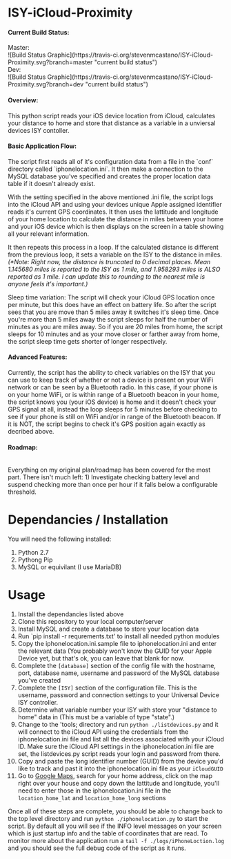 # ISY-iCloud-Proximity

<h4>Current Build Status:</h4>
Master:<br>
![Build Status Graphic](https://travis-ci.org/stevenmcastano/ISY-iCloud-Proximity.svg?branch=master "current build status")<br>
Dev:<br>
![Build Status Graphic](https://travis-ci.org/stevenmcastano/ISY-iCloud-Proximity.svg?branch=dev "current build status")<br>

<h4>Overview:</h4>
This python script reads your iOS device location from iCloud, calculates your distance to home and store that distance as a variable in a unviersal devices ISY contoller.

<h4>Basic Application Flow:</h4>
The script first reads all of it's configuration data from a file in the `conf` directory called `iphonelocation.ini`. It then make a connection to the MySQL database you've specified and creates the proper location data table if it doesn't already exist.

With the setting specified in the above mentioned .ini file, the script logs into the iCloud API and using your devices unique Apple assigned identifier reads it's current GPS coordinates. It then uses the lattitude and longitude of your home location to calculate the distance in miles between your home and your iOS device which is then displays on the screen in a table showing all your relevant information.

It then repeats this process in a loop. If the calculated distance is different from the previous loop, it sets a variable on the ISY to the distance in miles. <i>(*Note: Right now, the distance is truncated to 0 decimal places. Mean 1.145680 miles is reported to the ISY as 1 mile, and 1.958293 miles is ALSO reported as 1 mile. I can update this to rounding to the nearest mile is anyone feels it's important.)</i>

Sleep time variation: The script will check your iCloud GPS location once per minute, but this does have an effect on battery life. So after the script sees that you are move than 5 miles away it switches it's sleep time. Once you're more than 5 miles away the script sleeps for half the number of minutes as you are miles away. So if you are 20 miles from home, the script sleeps for 10 minutes and as your move closer or farther away from home, the script sleep time gets shorter of longer respectively.

<h4>Advanced Features:</h4>
Currently, the script has the ability to check variables on the ISY that you can use to keep track of whether or not a device is present on your WiFi network or can be seen by a Bluetooth radio. In this case, if your phone is on your home WiFi, or is within range of a Bluetooth beacon in your home, the script knows you (your iOS device) is home and it doesn't check your GPS signal at all, instead the loop sleeps for 5 minutes before checking to see if your phone is still on WiFi and/or in range of the Bluetooth beacon. If it is NOT, the script begins to check it's GPS position again exactly as decribed above.

<h4>Roadmap:</h4>
<br>Everything on my original plan/roadmap has been covered for the most part. There isn't much left:
1) Investigate checking battery level and suspend checking more than once per hour if it falls below a configurable threshold.

# Dependancies / Installation
You will need the following installed:<br>
1) Python 2.7<br>
2) Pythong Pip<br>
3) MySQL or equivilant (I use MariaDB)<BR>

# Usage
1) Install the dependancies listed above<br>
2) Clone this repository to your local computer/server<br>
3) Install MySQL and create a database to store your location data<br>
4) Run `pip install -r requrements.txt' to install all needed python modules<br>
5) Copy the iphonelocation.ini.sample file to iphonelocation.ini and enter the relevant data (You probably won't know the GUID for your Apple Device yet, but that's ok, you can leave that blank for now.<br>
6) Complete the `[database]` section of the config file with the hostname, port, database name, username and password of the MySQL database you've created<br>
7) Complete the `[ISY]` section of the configuration file. This is the username, password and connection settings to your Universal Device ISY controller.<br>
8) Determine what variable number your ISY with store your "distance to home" data in (This must be a variable of type "state".)<br>
9) Change to the 'tools; directory and run `python ./listdevices.py` and it will connect to the iCloud API using the credentials from the iphonelocation.ini file and list all the devices associated with your iCloud ID. Make sure the iCloud API settings in the iphonelocation.ini file are set, the listdevices.py script reads your login and password from there.
10) Copy and paste the long identifier number (GUID) from the device you'd like to track and past it into the iphonelocation.ini file as your `iCloudGUID`<br>
11) Go to [Google Maps](http://maps.google.com), search for your home address, click on the map right over your house and copy down the lattitude and longitude, you'll need to enter those in the iphonelocation.ini file in the `location_home_lat` and `location_home_long` sections<br>

Once all of these steps are complete, you should be able to change back to the top level directory and run `python ./iphonelocation.py` to start the script. By default all you will see if the INFO level messages on your screen which is just startup info and the table of coordinates that are read. To monitor more about the application run a `tail -f ./logs/iPhoneLoction.log` and you should see the full debug code of the script as it runs.
